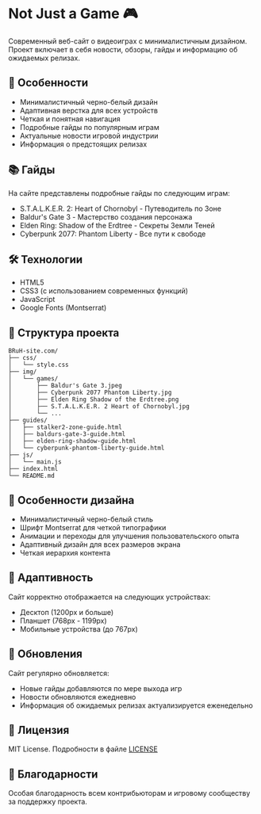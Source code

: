 # Not Just a Game 🎮

Современный веб-сайт о видеоиграх с минималистичным дизайном. Проект включает в себя новости, обзоры, гайды и информацию об ожидаемых релизах.

## 🌟 Особенности

- Минималистичный черно-белый дизайн
- Адаптивная верстка для всех устройств
- Четкая и понятная навигация
- Подробные гайды по популярным играм
- Актуальные новости игровой индустрии
- Информация о предстоящих релизах

## 📚 Гайды

На сайте представлены подробные гайды по следующим играм:

- S.T.A.L.K.E.R. 2: Heart of Chornobyl - Путеводитель по Зоне
- Baldur's Gate 3 - Мастерство создания персонажа
- Elden Ring: Shadow of the Erdtree - Секреты Земли Теней
- Cyberpunk 2077: Phantom Liberty - Все пути к свободе

## 🛠 Технологии

- HTML5
- CSS3 (с использованием современных функций)
- JavaScript
- Google Fonts (Montserrat)

## 📂 Структура проекта

```
BRuH-site.com/
├── css/
│   └── style.css
├── img/
│   └── games/
│       ├── Baldur's Gate 3.jpeg
│       ├── Cyberpunk 2077 Phantom Liberty.jpg
│       ├── Elden Ring Shadow of the Erdtree.png
│       ├── S.T.A.L.K.E.R. 2 Heart of Chornobyl.jpg
│       └── ...
├── guides/
│   ├── stalker2-zone-guide.html
│   ├── baldurs-gate-3-guide.html
│   ├── elden-ring-shadow-guide.html
│   └── cyberpunk-phantom-liberty-guide.html
├── js/
│   └── main.js
├── index.html
└── README.md
```

## 🎨 Особенности дизайна

- Минималистичный черно-белый стиль
- Шрифт Montserrat для четкой типографики
- Анимации и переходы для улучшения пользовательского опыта
- Адаптивный дизайн для всех размеров экрана
- Четкая иерархия контента

## 📱 Адаптивность

Сайт корректно отображается на следующих устройствах:
- Десктоп (1200px и больше)
- Планшет (768px - 1199px)
- Мобильные устройства (до 767px)

## 🔄 Обновления

Сайт регулярно обновляется:
- Новые гайды добавляются по мере выхода игр
- Новости обновляются ежедневно
- Информация об ожидаемых релизах актуализируется еженедельно

## 📝 Лицензия

MIT License. Подробности в файле [LICENSE](LICENSE)


## 🙏 Благодарности

Особая благодарность всем контрибьюторам и игровому сообществу за поддержку проекта. 
